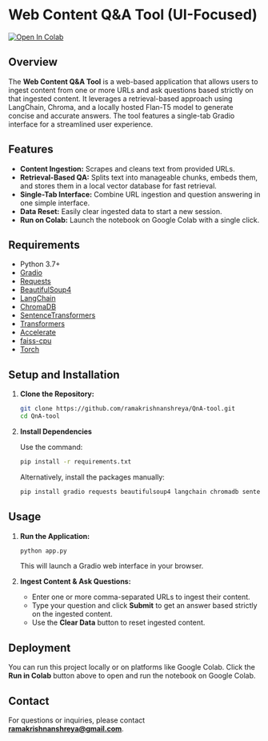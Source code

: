# Web Content Q&A Tool (UI-Focused)

[![Open In Colab](https://colab.research.google.com/assets/colab-badge.svg)](https://colab.research.google.com/drive/1FCeRRx80NXlHZNVbYzfrseJm_zwVXe9U?usp=sharing)

## Overview
The **Web Content Q&A Tool** is a web-based application that allows users to ingest content from one or more URLs and ask questions based strictly on that ingested content. It leverages a retrieval-based approach using LangChain, Chroma, and a locally hosted Flan-T5 model to generate concise and accurate answers. The tool features a single-tab Gradio interface for a streamlined user experience.

## Features
- **Content Ingestion:** Scrapes and cleans text from provided URLs.
- **Retrieval-Based QA:** Splits text into manageable chunks, embeds them, and stores them in a local vector database for fast retrieval.
- **Single-Tab Interface:** Combine URL ingestion and question answering in one simple interface.
- **Data Reset:** Easily clear ingested data to start a new session.
- **Run on Colab:** Launch the notebook on Google Colab with a single click.

## Requirements
- Python 3.7+
- [Gradio](https://gradio.app/)
- [Requests](https://docs.python-requests.org/)
- [BeautifulSoup4](https://www.crummy.com/software/BeautifulSoup/bs4/doc/)
- [LangChain](https://github.com/hwchase17/langchain)
- [ChromaDB](https://github.com/chroma-core/chroma)
- [SentenceTransformers](https://www.sbert.net/)
- [Transformers](https://huggingface.co/transformers/)
- [Accelerate](https://github.com/huggingface/accelerate)
- [faiss-cpu](https://github.com/facebookresearch/faiss)
- [Torch](https://pytorch.org/)

## Setup and Installation
1. **Clone the Repository:**
   ```bash
   git clone https://github.com/ramakrishnanshreya/QnA-tool.git
   cd QnA-tool
   ```

2. **Install Dependencies**  

   Use the command:  
   ```bash
   pip install -r requirements.txt
   ```

   Alternatively, install the packages manually:  
   ```bash
   pip install gradio requests beautifulsoup4 langchain chromadb sentence-transformers transformers accelerate faiss-cpu torch
   ```

## Usage
1. **Run the Application:**
   ```bash
   python app.py
   ```
   This will launch a Gradio web interface in your browser.

2. **Ingest Content & Ask Questions:**
   - Enter one or more comma-separated URLs to ingest their content.
   - Type your question and click **Submit** to get an answer based strictly on the ingested content.
   - Use the **Clear Data** button to reset ingested content.

## **Deployment**
You can run this project locally or on platforms like Google Colab. Click the **Run in Colab** button above to open and run the notebook on Google Colab.

## **Contact**
For questions or inquiries, please contact **ramakrishnanshreya@gmail.com**.



